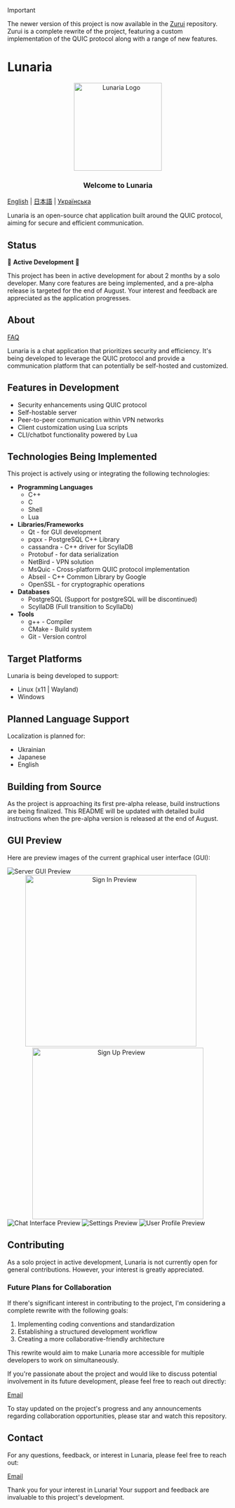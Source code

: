 > [!IMPORTANT]  
> The newer version of this project is now available in the [Zurui](https://github.com/Akzestia/Zurui) repository.
> Zurui is a complete rewrite of the project, featuring a custom implementation of the QUIC protocol along with a range of new features.

# Lunaria

<p align="center">
  <img src="./github-pages/images/tenor-nibutani.gif" alt="Lunaria Logo" width="200" height="200">
</p>

<h3 align="center">Welcome to Lunaria</h3>

[English](README.md) | [日本語](README_ja.md) | [Українська](README_ua.md) 

Lunaria is an open-source chat application built around the QUIC protocol, aiming for secure and efficient communication.

## Status

🚧 **Active Development** 🚧

This project has been in active development for about 2 months by a solo developer. Many core features are being implemented, and a pre-alpha release is targeted for the end of August. Your interest and feedback are appreciated as the application progresses.

## About

[FAQ](docs/FAQ.md)

Lunaria is a chat application that prioritizes security and efficiency. It's being developed to leverage the QUIC protocol and provide a communication platform that can potentially be self-hosted and customized.

## Features in Development

- Security enhancements using QUIC protocol
- Self-hostable server
- Peer-to-peer communication within VPN networks
- Client customization using Lua scripts
- CLI/chatbot functionality powered by Lua

## Technologies Being Implemented

This project is actively using or integrating the following technologies:

- **Programming Languages**
  - C++
  - C
  - Shell
  - Lua
- **Libraries/Frameworks**
  - Qt - for GUI development
  - pqxx - PostgreSQL C++ Library
  - cassandra - C++ driver for ScyllaDB
  - Protobuf - for data serialization
  - NetBird - VPN solution
  - MsQuic - Cross-platform QUIC protocol implementation
  - Abseil - C++ Common Library by Google
  - OpenSSL - for cryptographic operations
- **Databases**
  - PostgreSQL (Support for postgreSQL will be discontinued)
  - ScyllaDB (Full transition to ScyllaDb)
- **Tools**
  - g++ - Compiler
  - CMake - Build system
  - Git - Version control

## Target Platforms

Lunaria is being developed to support:
- Linux (x11 | Wayland)
- Windows

## Planned Language Support

Localization is planned for:
- Ukrainian
- Japanese
- English

## Building from Source

As the project is approaching its first pre-alpha release, build instructions are being finalized. This README will be updated with detailed build instructions when the pre-alpha version is released at the end of August.

## GUI Preview

Here are preview images of the current graphical user interface (GUI):

<img src="./GUI/Server.png" alt="Server GUI Preview">

<div align="center">
    <img width=390 src="./GUI/Sign in(1).png" alt="Sign In Preview">
    &nbsp; &nbsp; &nbsp; &nbsp;
    <img width=390 src="./GUI/Sign up(1).png" alt="Sign Up Preview">
</div>

<img src="./GUI/Group 56.png" alt="Chat Interface Preview">

<img src="./GUI/Group 58.png" alt="Settings Preview">

<img src="./GUI/Group 57.png" alt="User Profile Preview">

## Contributing

As a solo project in active development, Lunaria is not currently open for general contributions. However, your interest is greatly appreciated.

### Future Plans for Collaboration

If there's significant interest in contributing to the project, I'm considering a complete rewrite with the following goals:

1. Implementing coding conventions and standardization
2. Establishing a structured development workflow
3. Creating a more collaborative-friendly architecture

This rewrite would aim to make Lunaria more accessible for multiple developers to work on simultaneously.

If you're passionate about the project and would like to discuss potential involvement in its future development, please feel free to reach out directly:

[Email](mailto:akzestia@gmail.com)

To stay updated on the project's progress and any announcements regarding collaboration opportunities, please star and watch this repository.

## Contact

For any questions, feedback, or interest in Lunaria, please feel free to reach out:

[Email](mailto:akzestia@gmail.com)

Thank you for your interest in Lunaria! Your support and feedback are invaluable to this project's development.
